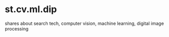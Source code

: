 # st.cv.ml.dip
shares about search tech, computer vision, machine learning, digital image processing
